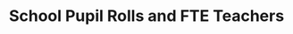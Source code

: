 ---
schema: default
title: School Pupil Rolls and FTE Teachers
organization: Dundee City Council
notes: >-
    Data includes the number of students on school rolls, and number of full time equivalent (FTE) teachers as at September of the given year. Filtered form the [national dataset](http://www.gov.scot/Topics/Statistics/Browse/School-Education/Datasets) to include schools within Dundee City only.
resources:
  - name: School Pupil Rolls and FTE Teachers XLSX
  - url: >-
      https://data.dundeecity.gov.uk/dataset/b11a1991-abab-4900-a8ab-731239ada4ab/resource/b8d10c39-8dc8-4415-b795-553d11a0865e/download/total-pupils-and-teachers-sept-2017.xlsx
  - format: XLSX
license: Open Government Licence 3.0 (United Kingdom)
category:

  - school
maintainer: Dundee City Council
maintainer_email: someone@example.com
---